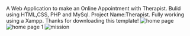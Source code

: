 A Web Application to make an Online Appointment with Therapist. Bulid using HTML,CSS, PHP and MySql.
Project Name:Therapist.
Fully working using a Xampp.
Thanks for downloading this template!
![home page](https://user-images.githubusercontent.com/66505484/83959458-aa12a500-a89a-11ea-8042-1cae65503a41.PNG)
![home page 1](https://user-images.githubusercontent.com/66505484/83959452-a121d380-a89a-11ea-9196-81a534b1f69d.PNG)
![mission](https://user-images.githubusercontent.com/66505484/83959446-8ea79a00-a89a-11ea-9cd6-2290cdf7da7f.PNG)




